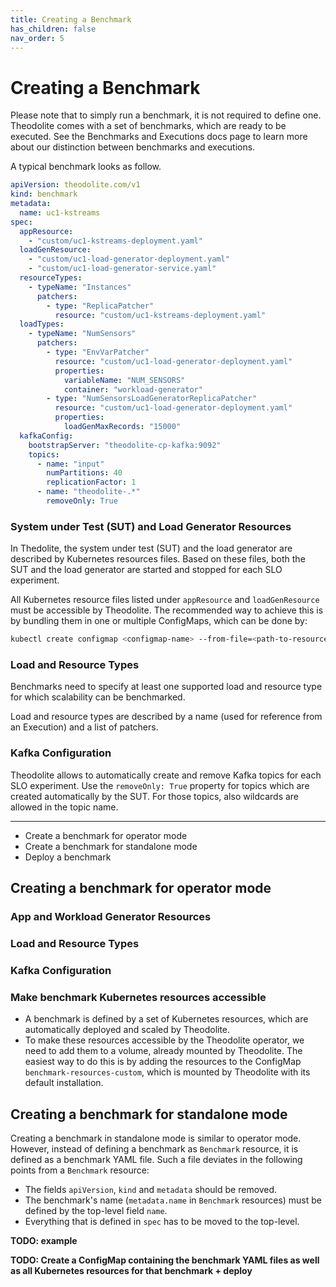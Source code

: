 ```yaml
---
title: Creating a Benchmark
has_children: false
nav_order: 5
---
```


# Creating a Benchmark

Please note that to simply run a benchmark, it is not required to define one. Theodolite comes with a set of benchmarks, which are ready to be executed. See the Benchmarks and Executions docs page to learn more about our distinction between benchmarks and executions.

A typical benchmark looks as follow.

```yaml
apiVersion: theodolite.com/v1
kind: benchmark
metadata:
  name: uc1-kstreams
spec:
  appResource:
    - "custom/uc1-kstreams-deployment.yaml"
  loadGenResource:
    - "custom/uc1-load-generator-deployment.yaml"
    - "custom/uc1-load-generator-service.yaml"
  resourceTypes:
    - typeName: "Instances"
      patchers:
        - type: "ReplicaPatcher"
          resource: "custom/uc1-kstreams-deployment.yaml"
  loadTypes:
    - typeName: "NumSensors"
      patchers:
        - type: "EnvVarPatcher"
          resource: "custom/uc1-load-generator-deployment.yaml"
          properties:
            variableName: "NUM_SENSORS"
            container: "workload-generator"
        - type: "NumSensorsLoadGeneratorReplicaPatcher"
          resource: "custom/uc1-load-generator-deployment.yaml"
          properties:
            loadGenMaxRecords: "15000"
  kafkaConfig:
    bootstrapServer: "theodolite-cp-kafka:9092"
    topics:
      - name: "input"
        numPartitions: 40
        replicationFactor: 1
      - name: "theodolite-.*"
        removeOnly: True

```

### System under Test (SUT) and Load Generator Resources

In Thedolite, the system under test (SUT) and the load generator are described by Kubernetes resources files.
Based on these files, both the SUT and the load generator are started and stopped for each SLO experiment.

All Kubernetes resource files listed under `appResource` and `loadGenResource` must be accessible by Theodolite.
The recommended way to achieve this is by bundling them in one or multiple ConfigMaps, which can be done by:

```sh
kubectl create configmap <configmap-name> --from-file=<path-to-resources>
```

### Load and Resource Types

Benchmarks need to specify at least one supported load and resource type for which scalability can be benchmarked.

Load and resource types are described by a name (used for reference from an Execution) and a list of patchers.

### Kafka Configuration

Theodolite allows to automatically create and remove Kafka topics for each SLO experiment.
Use the `removeOnly: True` property for topics which are created automatically by the SUT.
For those topics, also wildcards are allowed in the topic name.


<!-- Further information: API Reference -->
<!-- Further information: How to deploy -->

-----

* Create a benchmark for operator mode
* Create a benchmark for standalone mode
* Deploy a benchmark

## Creating a benchmark for operator mode

### App and Workload Generator Resources

### Load and Resource Types

### Kafka Configuration


### Make benchmark Kubernetes resources accessible

* A benchmark is defined by a set of Kubernetes resources, which are automatically deployed and scaled by Theodolite.
* To make these resources accessible by the Theodolite operator, we need to add them to a volume, already mounted by Theodolite. The easiest way to do this is by adding the resources to the ConfigMap `benchmark-resources-custom`, which is mounted by Theodolite with its default installation.





## Creating a benchmark for standalone mode

Creating a benchmark in standalone mode is similar to operator mode. However,
instead of defining a benchmark as `Benchmark` resource, it is defined as a
benchmark YAML file. Such a file deviates in the following points from a
`Benchmark` resource:

* The fields `apiVersion`, `kind` and `metadata` should be removed.
* The benchmark's name (`metadata.name` in `Benchmark` resources) must be defined by the top-level field `name`.
* Everything that is defined in `spec` has to be moved to the top-level.

**TODO: example**

**TODO: Create a ConfigMap containing the benchmark YAML files as well as all Kubernetes resources for that benchmark + deploy**